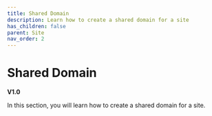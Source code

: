 ```yaml
---
title: Shared Domain
description: Learn how to create a shared domain for a site
has_children: false
parent: Site
nav_order: 2
---
```


# Shared Domain
**V1.0**

In this section, you will learn how to create a shared domain for a site.